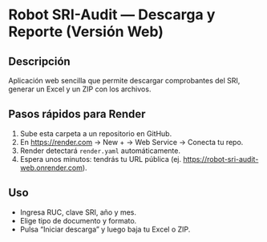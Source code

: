 # Robot SRI-Audit — Descarga y Reporte (Versión Web)

## Descripción
Aplicación web sencilla que permite descargar comprobantes del SRI, generar un Excel y un ZIP con los archivos.

## Pasos rápidos para Render
1. Sube esta carpeta a un repositorio en GitHub.
2. En https://render.com → New + → Web Service → Conecta tu repo.
3. Render detectará `render.yaml` automáticamente.
4. Espera unos minutos: tendrás tu URL pública (ej. https://robot-sri-audit-web.onrender.com).

## Uso
- Ingresa RUC, clave SRI, año y mes.
- Elige tipo de documento y formato.
- Pulsa “Iniciar descarga” y luego baja tu Excel o ZIP.
